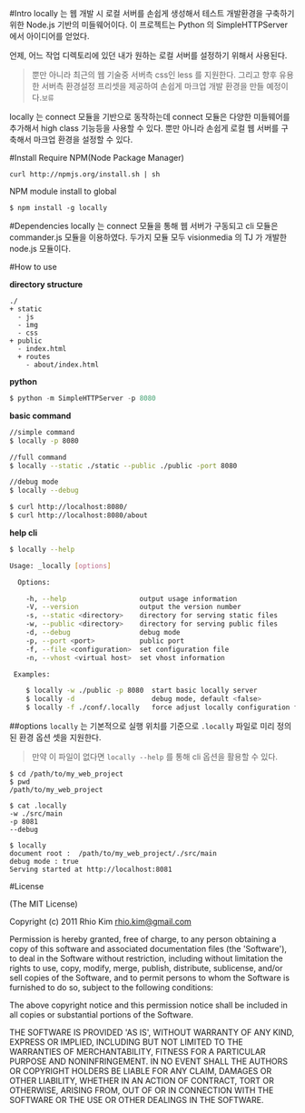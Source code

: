 #Intro
locally 는 웹 개발 시 로컬 서버를 손쉽게 생성해서 테스트 개발환경을 구축하기 위한 Node.js 기반의 미들웨어이다.  이 프로젝트는 Python 의 SimpleHTTPServer 에서 아이디어를 얻었다.

언제, 어느 작업 디렉토리에 있던 내가 원하는 로컬 서버를 설정하기 위해서 사용된다.

>뿐만 아니라 최근의 웹 기술중 서버측 css인 less 를 지원한다. 그리고 향후 유용한 서버측 환경설정 프리셋을 제공하여 손쉽게 마크업 개발 환경을 만들 예정이다.<small>보류</small>

locally 는 connect 모듈을 기반으로 동작하는데 connect 모듈은 다양한 미들웨어를 추가해서 high class 기능등을 사용할 수 있다.  뿐만 아니라 손쉽게 로컬 웹 서버를 구축해서 마크업 환경을 설정할 수 있다.

#Install
Require NPM(Node Package Manager)

```
curl http://npmjs.org/install.sh | sh
```

NPM module install to global

```
$ npm install -g locally
```


#Dependencies
locally 는 connect 모듈을 통해 웹 서버가 구동되고 cli 모듈은 commander.js 모듈을 이용하였다. 두가지 모듈 모두 visionmedia 의 TJ 가 개발한 node.js 모듈이다.

#How to use

**directory structure**

```
./
+ static
  - js
  - img
  - css
+ public
  - index.html
  + routes
    - about/index.html
```

**python**

```python
$ python -m SimpleHTTPServer -p 8080
```


**basic command**

```bash
//simple command
$ locally -p 8080

//full command
$ locally --static ./static --public ./public -port 8080

//debug mode
$ locally --debug

$ curl http://localhost:8080/
$ curl http://localhost:8080/about
```

**help cli**

```bash
$ locally --help

Usage: _locally [options]

  Options:

    -h, --help                  output usage information
    -V, --version               output the version number
    -s, --static <directory>    directory for serving static files
    -w, --public <directory>    directory for serving public files
    -d, --debug                 debug mode
    -p, --port <port>           public port
    -f, --file <configuration>  set configuration file
    -n, --vhost <virtual host>  set vhost information

 Examples:

    $ locally -w ./public -p 8080  start basic locally server
    $ locally -d                   debug mode, default <false>
    $ locally -f ./conf/.locally   force adjust locally configuration file
```

##options
`locally` 는 기본적으로 실행 위치를 기준으로 `.locally` 파일로 미리 정의된 환경 옵션 셋을 지원한다.

> 만약 이 파일이 없다면 `locally --help` 를 통해 cli 옵션을 활용할 수 있다. 

```
$ cd /path/to/my_web_project
$ pwd
/path/to/my_web_project

$ cat .locally
-w ./src/main
-p 8081
--debug

$ locally
document root :  /path/to/my_web_project/./src/main
debug mode : true 
Serving started at http://localhost:8081
```

#License

(The MIT License)

Copyright (c) 2011 Rhio Kim <rhio.kim@gmail.com>

Permission is hereby granted, free of charge, to any person obtaining a copy of this software and associated documentation files (the 'Software'), to deal in the Software without restriction, including without limitation the rights to use, copy, modify, merge, publish, distribute, sublicense, and/or sell copies of the Software, and to permit persons to whom the Software is furnished to do so, subject to the following conditions:

The above copyright notice and this permission notice shall be included in all copies or substantial portions of the Software.

THE SOFTWARE IS PROVIDED 'AS IS', WITHOUT WARRANTY OF ANY KIND, EXPRESS OR IMPLIED, INCLUDING BUT NOT LIMITED TO THE WARRANTIES OF MERCHANTABILITY, FITNESS FOR A PARTICULAR PURPOSE AND NONINFRINGEMENT. IN NO EVENT SHALL THE AUTHORS OR COPYRIGHT HOLDERS BE LIABLE FOR ANY CLAIM, DAMAGES OR OTHER LIABILITY, WHETHER IN AN ACTION OF CONTRACT, TORT OR OTHERWISE, ARISING FROM, OUT OF OR IN CONNECTION WITH THE SOFTWARE OR THE USE OR OTHER DEALINGS IN THE SOFTWARE.
